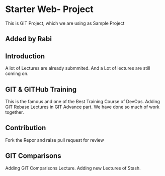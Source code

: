 # Starter Web- Project
This is GIT Project, which we are using as Sample Project
## Added by Rabi
## Introduction
A lot of Lectures are already submmited.
And a Lot of lectures are still coming on.

## GIT & GITHub Training
This is the famous and one of the Best Training Course of DevOps.
Adding GIT Rebase Lectures in GIT Advance part. We have done so much of work together.

## Contribution
Fork the Repor and raise pull request for review

## GIT Comparisons 
Adding GIT Comparisons Lecture.
Adding new Lectures of Stash. 
